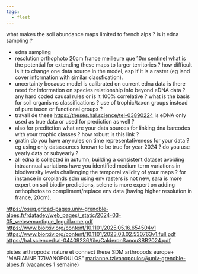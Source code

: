 ```yaml
---
tags:
  - fleet
---
```

what makes the soil abundance maps limited to french alps ? is it edna sampling ?
- edna sampling
- resolution orthophoto 20cm france meilleure que 10m sentinel
what is the potential for extending these maps to larger territories ? how difficult is it to change one data source in the model, esp if it is a raster (eg land cover information with similar classfication).
- uncertainty because model is calibrated on current edna data
is there need for information on species relationship info beyond eDNA data ? any hard coded causal rules or is it 100% correlative ?
what is the basis for soil organisms classifications ? use of trophic/taxon groups instead of pure taxon or functional groups ?
- travail de these https://theses.hal.science/tel-03890224
is eDNA only used as true data or used for prediction as well ? 
- also for preditction
what are your data sources for linking dna barcodes with your trophic classes ? how robust is this link ?
- gratin
do you have any rules on time representativeness for your data ? eg using only datasources known to be true for year 2024 ? do you use yearly data or subyearly ? 
- all edna is collected in autumn, building a consistent dataset avoiding intraannual variations
have you identified medium term variations in biodiversity levels challenging the temporal validity of your maps ? for instance in croplands
sdm using env rasters is not new, sara is more expert on soil biodiv predictions, selene is more expert on adding orthophotos to compliment/replace env data (having higher resolution in france, 20cm).


https://osug.gricad-pages.univ-grenoble-alpes.fr/rdatadev/web_pages/_static/2024-03-05_websemantique_leguillarme.pdf
https://www.biorxiv.org/content/10.1101/2025.05.16.654504v1
https://www.biorxiv.org/content/10.1101/2023.03.02.530763v1.full.pdf
https://hal.science/hal-04409236/file/CalderonSanouSBB2024.pdf

pistes arthropods: nature et connect
these SDM arthropods europe+ "MARIANNE TZIVANOPOULOS" <marianne.tzivanopoulos@univ-grenoble-alpes.fr> (vacances 1 semaine)